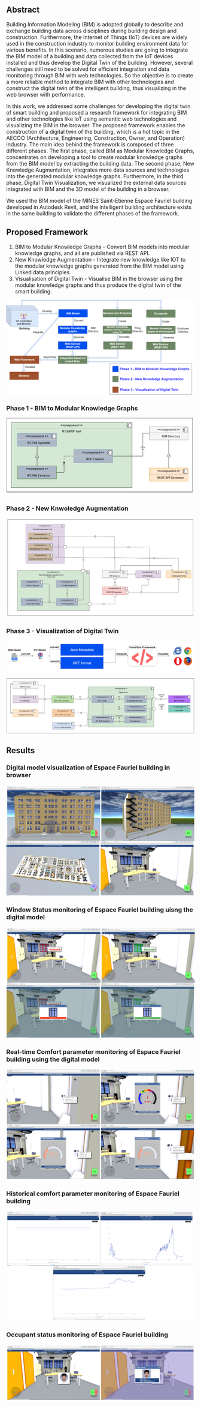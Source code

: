 ## Abstract 

Building Information Modeling (BIM) is adopted globally to describe and exchange building data
across disciplines during building design and construction. Furthermore, the Internet of Things (IoT) devices are widely used in the construction industry to monitor building environment data for various benefits. In this scenario, numerous studies are going to integrate the BIM model of a building and data collected from the IoT devices installed and thus develop the Digital Twin of the building. However, several challenges still need to be solved for efficient integration and data monitoring through BIM with web technologies. So the objective is to create a more reliable method to integrate BIM with other technologies and construct the digital twin of the intelligent building, thus visualizing in the web browser with performance.

In this work, we addressed some challenges for developing the digital twin of smart building and
proposed a research framework for integrating BIM and other technologies like IoT using semantic web technologies and visualizing the BIM in the browser. The proposed framework enables the construction of a digital twin of the building, which is a hot topic in the AECOO (Architecture, Engineering, Construction, Owner, and Operation) industry. The main idea behind the framework is composed of three different phases. The first phase, called BIM as Modular Knowledge Graphs, concentrates on developing a tool to create modular knowledge graphs from the BIM model by extracting the building data. The second phase, New Knowledge Augmentation, integrates more data sources and technologies into the generated modular knowledge graphs. Furthermore, in the third phase, Digital Twin Visualization, we visualized the external data sources integrated with BIM and the 3D model of the building in a browser.

We used the BIM model of the MINES Saint-Etienne Espace Fauriel building developed in Autodesk
Revit, and the intelligent building architecture exists in the same building to validate the different phases of the framework.

## Proposed Framework

1. BIM to Modular Knowledge Graphs - Convert BIM models into modular knowledge
graphs, and all are published via REST API.
2. New Knowledge Augmentation - Integrate new knowledge like IOT to the modular knowledge graphs generated from the BIM model using Linked data principles.
3. Visualisation of Digital Twin - Visualise BIM in the browser using the modular knowledge
graphs and thus produce the digital twin of the smart building.

![ScreenShot](images/proposedFramework.jpg)

### Phase 1 -  BIM to Modular Knowledge Graphs


![ScreenShot](images/uml1.PNG)

###  Phase 2 - New Knwoledge Augmentation 

![ScreenShot](images/uml2.PNG)

### Phase 3 - Visualization of Digital Twin


![ScreenShot](images/final.PNG)

![ScreenShot](images/uml3.PNG)


## Results

###  Digital model visualization of Espace Fauriel building in browser
![ScreenShot](images/results1.PNG)
###  Window Status monitoring of Espace Fauriel building uisng the digital model
![ScreenShot](images/result2.PNG)
### Real-time Comfort parameter monitoring of Espace Fauriel building  using the digital model
![ScreenShot](images/results3.PNG)
###  Historical comfort parameter monitoring of Espace Fauriel building
![ScreenShot](images/rseults5.PNG)
### Occupant status monitoring of Espace Fauriel building
![ScreenShot](images/results6.PNG)











